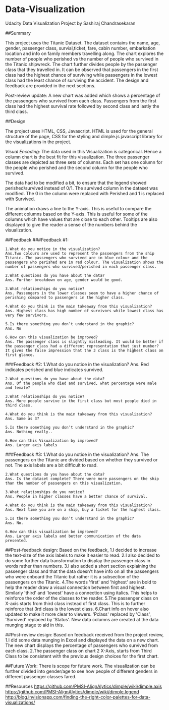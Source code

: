 # Data-Visualization
Udacity Data Visualization Project by Sashiraj Chandrasekaran

##Summary

This project uses the Titanic Dataset. The dataset contains the name, age, gender, passenger class, survial,ticket, fare, cabin number, embarkation location and info on family members travelling along. The chart explores the number of people who perished vs the number of people who survived in the Titanic shipwreck. The chart further divides people by the passenger class that they travelled in. It can be observed that passengers in the first class had the highest chance of surviving while passengers in the lowest class had the least chance of surviving the accident. The design and feedback are provided in the next sections.

Post-review update:
A new chart was added which shows a percentage of the passengers who survived from each class. Passengers from the first class had the
highest survival rate followed by second class and lastly the third class.

##Design

The project uses HTML, CSS, Javascript. HTML is used for the general structure of the page, CSS for the styling and dimple.js javascript library for the visualizations in the project.

*Visual Encoding:*
The data used in this Visualization is categorical. Hence a column chart is the best fit for this visualization. The three passenger classes are depicted as three sets of columns. Each set has one column for the people who perished and the second column for the people who survived.

The data had to be modified a bit, to ensure that the legend showed perished/survived instead of 0/1. The survived column in the dataset was modified. The 0 in the column were replaced with Perished and 1 is replaced with Survived.

The animation draws a line to the Y-axis. This is useful to compare the different columns based on the Y-axis. This is useful for some of the columns which have values that are close to each other. Tooltips are also displayed to give the reader a sense of the numbers behind the
visualization.



##Feedback
###Feedback #1:

    1.What do you notice in the visualization?
    Ans.Two colours are used to represent the passengers from the ship Titanic. The passengers who survived are in blue colour and the passengers who perished are in red colour. The visualization shows the number of passengers who survived/perished in each passenger class.

    2.What questions do you have about the data?
    Ans. Further breakdown on age, gender would be good.

    3.What relationships do you notice?
    Ans. Passengers in the lower classes seem to have a higher chance of perishing compared to passengers in the higher class.

    4.What do you think is the main takeaway from this visualization?
    Ans. Highest class has high number of survivors while lowest class has very few survivors.

    5.Is there something you don’t understand in the graphic?
    Ans. No

    6.How can this visualization be improved?
    Ans. The passenger class is slightly misleading. It would be better if the passenger class had a different representation that just number? It gives the false impression that the 3 class is the highest class on first glance.

###Feedback #2:
    1.What do you notice in the visualization?
    Ans. Red indicates perished and blue indicates survived.

    2.What questions do you have about the data?
    Ans. Of the people who died and survived, what percentage were male and female?

    3.What relationships do you notice?
    Ans. More people survive in the first class but most people died in third class.

    4.What do you think is the main takeaway from this visualization?
    Ans. Same as 3?

    5.Is there something you don’t understand in the graphic?
    Ans. Nothing really..

    6.How can this Visualization by improved?
    Ans. Larger axis labels

###Feedback #3:
    1.What do you notice in the visualization?
    Ans. The passengers on the Titanic are divided based on whether they survived or not. The axis labels are a bit difficult to read.

    2.What questions do you have about the data?
    Ans. Is the dataset complete? There were more passengers on the ship than the number of passengers on this visualization.

    3.What relationships do you notice?
    Ans. People in higher classes have a better chance of survival.

    4.What do you think is the main takeaway from this visualization?
    Ans. Next time you are on a ship, buy a ticket for the highest class.

    5.Is there something you don’t understand in the graphic?
    Ans. No.

    6.How can this visualization be improved?
    Ans. Larger axis labels and better communication of the data presented.

##Post-feedback design:
    Based on the feedback,
    1.I decided to increase the text-size of the axis labels to make it easier to read.
    2.I also decided to do some further data transformation to display the passenger class in words rather than numbers.
    3.I also added a short section explaining the passenger class and that the data doesn't have info on all the passengers who were onboard the Titanic but rather it is a subsection of the passengers on the Titanic.
    4.The words 'first' and 'highest' are in bold to help the reader draw a visual connection between first and highest. Similarly 'third' and 'lowest' have a connection using italics. This helps to reinforce the order of the classes to the reader.
    5.The passenger class on X-axis starts from third class instead of first class. This is to further reinforce that 3rd class is the lowest class.
    6.Chart info on hover also updated to make it more clear to viewers. 'Pclass' replaced by 'Class', 'Survived' replaced by 'Status'. New data columns are created at the data munging stage to aid in this.

##Post-review design:
    Based on feedback received from the project review,
    1.I did some data munging in Excel and displayed the data on a new chart. The new chart displays the percentage of passengers who
    survived from each class.
    2.The passenger class on chart 2 X-Axis, starts from Third Class to be consistent with the previous design choices for the first chart.

##Future Work:
    There is scope for future work. The visualization can be further divided into gender/age to see how people of different genders in different passenger classes fared.

##Resources
https://github.com/PMSI-AlignAlytics/dimple/wiki/dimple.axis
https://github.com/PMSI-AlignAlytics/dimple/wiki/dimple.legend
http://blog.invisionapp.com/finding-the-right-color-palettes-for-data-visualizations/
